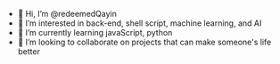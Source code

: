 - 👋 Hi, I’m @redeemedQayin
- 👀 I’m interested in back-end, shell script, machine learning, and AI
- 🌱 I’m currently learning javaScript, python
- 💞️ I’m looking to collaborate on projects that can make someone's life better 


